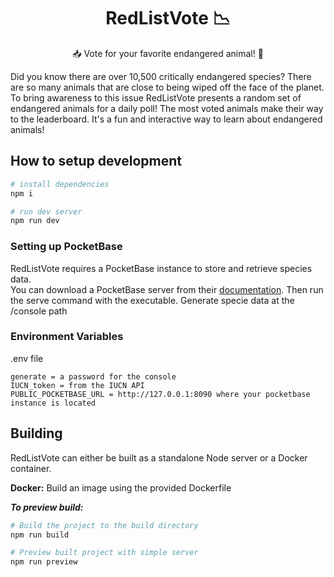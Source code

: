 <h1 style="text-align: center;">RedListVote 📉</h1>

<p style="text-align: center;">📥 Vote for your favorite endangered animal! 🦥</p>

Did you know there are over 10,500 critically endangered species? There are so many animals that are close to being wiped off the face of the planet. To bring awareness to this issue RedListVote presents a random set of endangered animals for a daily poll! The most voted animals make their way to the leaderboard. It's a fun and interactive way to learn about endangered animals!

## How to setup development

```bash
# install dependencies
npm i

# run dev server
npm run dev
```

### Setting up PocketBase

RedListVote requires a PocketBase instance to store and retrieve species data. <br/>
You can download a PocketBase server from their [documentation](https://pocketbase.io/docs/).
Then run the serve command with the executable. Generate specie data at the /console path

### Environment Variables
.env file
```env
generate = a password for the console
IUCN_token = from the IUCN API
PUBLIC_POCKETBASE_URL = http://127.0.0.1:8090 where your pocketbase instance is located
```

## Building

RedListVote can either be built as a standalone Node server or a Docker container.

**Docker:**
Build an image using the provided Dockerfile

**_To preview build:_**

```bash
# Build the project to the build directory
npm run build

# Preview built project with simple server
npm run preview
```
